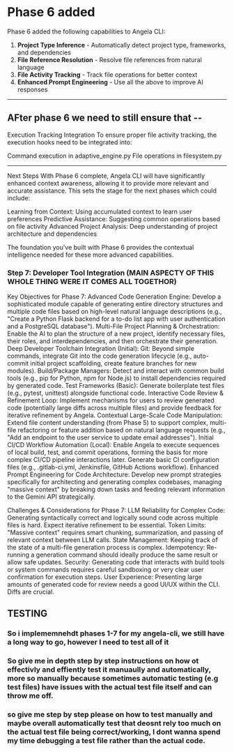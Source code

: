 
# Phase 6 added
Phase 6 added the following capabilities to Angela CLI:

1. **Project Type Inference** - Automatically detect project type, frameworks, and dependencies
2. **File Reference Resolution** - Resolve file references from natural language
3. **File Activity Tracking** - Track file operations for better context
4. **Enhanced Prompt Engineering** - Use all the above to improve AI responses
----------

## AFter phase 6 we need to still ensure that --

Execution Tracking Integration
To ensure proper file activity tracking, the execution hooks need to be integrated into:

Command execution in adaptive_engine.py
File operations in filesystem.py

---------

Next Steps
With Phase 6 complete, Angela CLI will have significantly enhanced context awareness, allowing it to provide more relevant and accurate assistance. This sets the stage for the next phases which could include:

Learning from Context: Using accumulated context to learn user preferences
Predictive Assistance: Suggesting common operations based on file activity
Advanced Project Analysis: Deep understanding of project architecture and dependencies

The foundation you've built with Phase 6 provides the contextual intelligence needed for these more advanced capabilities.


### Step 7: Developer Tool Integration (MAIN ASPECTY OF THIS WHOLE THING WERE IT COMES ALL TOGETHOR)
Key Objectives for Phase 7:
Advanced Code Generation Engine: Develop a sophisticated module capable of generating entire directory structures and multiple code files based on high-level natural language descriptions (e.g., "Create a Python Flask backend for a to-do list app with user authentication and a PostgreSQL database").
Multi-File Project Planning & Orchestration: Enable the AI to plan the structure of a new project, identify necessary files, their roles, and interdependencies, and then orchestrate their generation.
Deep Developer Toolchain Integration (Initial):
Git: Beyond simple commands, integrate Git into the code generation lifecycle (e.g., auto-commit initial project scaffolding, create feature branches for new modules).
Build/Package Managers: Detect and interact with common build tools (e.g., pip for Python, npm for Node.js) to install dependencies required by generated code.
Test Frameworks (Basic): Generate boilerplate test files (e.g., pytest, unittest) alongside functional code.
Interactive Code Review & Refinement Loop: Implement mechanisms for users to review generated code (potentially large diffs across multiple files) and provide feedback for iterative refinement by Angela.
Contextual Large-Scale Code Manipulation: Extend file content understanding (from Phase 5) to support complex, multi-file refactoring or feature addition based on natural language requests (e.g., "Add an endpoint to the user service to update email addresses").
Initial CI/CD Workflow Automation (Local): Enable Angela to execute sequences of local build, test, and commit operations, forming the basis for more complex CI/CD pipeline interactions later. Generate basic CI configuration files (e.g., .gitlab-ci.yml, Jenkinsfile, GitHub Actions workflow).
Enhanced Prompt Engineering for Code Architecture: Develop new prompt strategies specifically for architecting and generating complex codebases, managing "massive context" by breaking down tasks and feeding relevant information to the Gemini API strategically.




Challenges & Considerations for Phase 7:
LLM Reliability for Complex Code: Generating syntactically correct and logically sound code across multiple files is hard. Expect iterative refinement to be essential.
Token Limits: "Massive context" requires smart chunking, summarization, and passing of relevant context between LLM calls.
State Management: Keeping track of the state of a multi-file generation process is complex.
Idempotency: Re-running a generation command should ideally produce the same result or allow safe updates.
Security: Generating code that interacts with build tools or system commands requires careful sandboxing or very clear user confirmation for execution steps.
User Experience: Presenting large amounts of generated code for review needs a good UI/UX within the CLI. Diffs are crucial.

## TESTING
### So i implememnehdt phases 1-7 for my angela-cli, we still have a long way to go, however I need to test all of it
### So give me in depth step by step instructions on how ot effectivly and effiently test it manuaully and automatically, more so manually because sometimes automatic testing (e.g test files) have issues with the actual test file itself and can throw me off.
### so give me step by step please  on how to test manually and maybe  overall automatically test that deosnt rely too much on the actual test file being correct/working, I dont wanna spend my time debugging a test file rather than the actual code.
